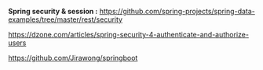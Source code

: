 **Spring security & session :** https://github.com/spring-projects/spring-data-examples/tree/master/rest/security

https://dzone.com/articles/spring-security-4-authenticate-and-authorize-users

https://github.com/Jirawong/springboot